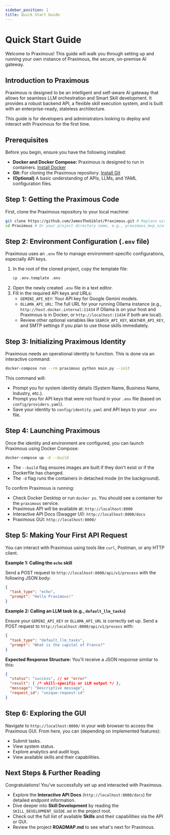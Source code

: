 ```yaml
---
sidebar_position: 1
title: Quick Start Guide
---
```


# Quick Start Guide

Welcome to Praximous! This guide will walk you through setting up and running your own instance of Praximous, the secure, on-premise AI gateway.

## Introduction to Praximous

Praximous is designed to be an intelligent and self-aware AI gateway that allows for seamless LLM orchestration and Smart Skill development. It provides a robust backend API, a flexible skill execution system, and is built with an enterprise-ready, stateless architecture.

This guide is for developers and administrators looking to deploy and interact with Praximous for the first time.

## Prerequisites

Before you begin, ensure you have the following installed:

*   **Docker and Docker Compose:** Praximous is designed to run in containers. [Install Docker](https://docs.docker.com/get-docker/)
*   **Git:** For cloning the Praximous repository. [Install Git](https://git-scm.com/book/en/v2/Getting-Started-Installing-Git)
*   **(Optional)** A basic understanding of APIs, LLMs, and YAML configuration files.

## Step 1: Getting the Praximous Code

First, clone the Praximous repository to your local machine:

```bash
git clone https://github.com/JamesTheGiblet/Praximous.git # Replace with your actual repository URL
cd Praximous # Or your project directory name, e.g., praximous_mvp_scaffold
```

## Step 2: Environment Configuration (`.env` file)

Praximous uses an `.env` file to manage environment-specific configurations, especially API keys.

1.  In the root of the cloned project, copy the template file:
    ```bash
    cp .env.template .env
    ```
2.  Open the newly created `.env` file in a text editor.
3.  Fill in the required API keys and URLs:
    *   `GEMINI_API_KEY`: Your API key for Google Gemini models.
    *   `OLLAMA_API_URL`: The full URL for your running Ollama instance (e.g., `http://host.docker.internal:11434` if Ollama is on your host and Praximous is in Docker, or `http://localhost:11434` if both are local).
    *   Review other optional variables like `SEARCH_API_KEY`, `WEATHER_API_KEY`, and SMTP settings if you plan to use those skills immediately.

## Step 3: Initializing Praximous Identity

Praximous needs an operational identity to function. This is done via an interactive command:

```bash
docker-compose run --rm praximous python main.py --init
```

This command will:
*   Prompt you for system identity details (System Name, Business Name, Industry, etc.).
*   Prompt you for API keys that were not found in your `.env` file (based on `config/providers.yaml`).
*   Save your identity to `config/identity.yaml` and API keys to your `.env` file.

## Step 4: Launching Praximous

Once the identity and environment are configured, you can launch Praximous using Docker Compose:

```bash
docker-compose up -d --build
```

*   The `--build` flag ensures images are built if they don't exist or if the Dockerfile has changed.
*   The `-d` flag runs the containers in detached mode (in the background).

To confirm Praximous is running:
*   Check Docker Desktop or run `docker ps`. You should see a container for the `praximous` service.
*   Praximous API will be available at: `http://localhost:8000`
*   Interactive API Docs (Swagger UI): `http://localhost:8000/docs`
*   Praximous GUI: `http://localhost:8000/`

## Step 5: Making Your First API Request

You can interact with Praximous using tools like `curl`, Postman, or any HTTP client.

**Example 1: Calling the `echo` skill**

Send a POST request to `http://localhost:8000/api/v1/process` with the following JSON body:

```json
{
  "task_type": "echo",
  "prompt": "Hello Praximous!"
}
```

**Example 2: Calling an LLM task (e.g., `default_llm_tasks`)**

Ensure your `GEMINI_API_KEY` or `OLLAMA_API_URL` is correctly set up.
Send a POST request to `http://localhost:8000/api/v1/process` with:

```json
{
  "task_type": "default_llm_tasks",
  "prompt": "What is the capital of France?"
}
```

**Expected Response Structure:**
You'll receive a JSON response similar to this:
```json
{
  "status": "success", // or "error"
  "result": { /* skill-specific or LLM output */ },
  "message": "Descriptive message",
  "request_id": "unique-request-id"
}
```

## Step 6: Exploring the GUI

Navigate to `http://localhost:8000/` in your web browser to access the Praximous GUI. From here, you can (depending on implemented features):
*   Submit tasks.
*   View system status.
*   Explore analytics and audit logs.
*   View available skills and their capabilities.

## Next Steps & Further Reading

Congratulations! You've successfully set up and interacted with Praximous.
*   Explore the **Interactive API Docs** (`http://localhost:8000/docs`) for detailed endpoint information.
*   Dive deeper into **Skill Development** by reading the `SKILL_DEVELOPMENT_GUIDE.md` in the project root.
*   Check out the full list of available **Skills** and their capabilities via the API or GUI.
*   Review the project **ROADMAP.md** to see what's next for Praximous.